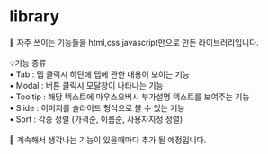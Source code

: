 # library
<p>
📌 자주 쓰이는 기능들을 html,css,javascript만으로 만든 라이브러리입니다.<br/>
<br/>
💡기능 종류<br/>
• Tab : 탭 클릭시 하단에 탭에 관한 내용이 보이는 기능<br/>
• Modal : 버튼 클릭시 모달창이 나타나는 기능<br/>
• Tooltip : 해당 텍스트에 마우스오버시 부가설명 텍스트를 보여주는 기능<br/>
• Slide : 이미지를 슬라이드 형식으로 볼 수 있는 기능<br/>
• Sort : 각종 정렬 (가격순, 이름순, 사용자지정 정렬)<br/>
<br/>
🚩 계속해서 생각나는 기능이 있을때마다 추가 될 예정입니다.
</p>

